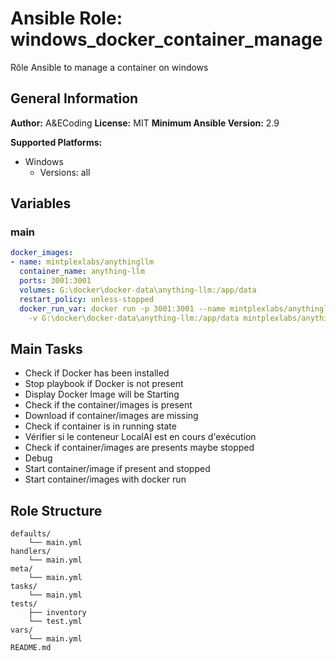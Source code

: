 # Ansible Role: windows_docker_container_manage

Rôle Ansible to manage a container on windows

## General Information

**Author:** A&ECoding
**License:** MIT
**Minimum Ansible Version:** 2.9

**Supported Platforms:**
- Windows
  - Versions: all

## Variables

### main

```yaml
docker_images:
- name: mintplexlabs/anythingllm
  container_name: anything-llm
  ports: 3001:3001
  volumes: G:\docker\docker-data\anything-llm:/app/data
  restart_policy: unless-stopped
  docker_run_var: docker run -p 3001:3001 --name mintplexlabs/anythingllm -ti --rm
    -v G:\docker\docker-data\anything-llm:/app/data mintplexlabs/anythingllm:latest

```

## Main Tasks

- Check if Docker has been installed
- Stop playbook if Docker is not present
- Display Docker Image will be Starting
- Check if the container/images is present
- Download if container/images are missing
- Check if container is in running state
- Vérifier si le conteneur LocalAI est en cours d'exécution
- Check if container/images are presents maybe stopped
- Debug
- Start container/image if present and stopped
- Start container/images with docker run

## Role Structure

```
defaults/
    └── main.yml
handlers/
    └── main.yml
meta/
    └── main.yml
tasks/
    └── main.yml
tests/
    ├── inventory
    └── test.yml
vars/
    └── main.yml
README.md
```
